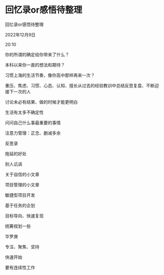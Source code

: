 # 回忆录or感悟待整理

回忆录or感悟待整理

2022年12月9日

20:10

 

你的所谓的确定给你带来了什么？

本科以来你一直的想法和期待？

习惯上海的生活节奏，像你高中那样再来一次？

重压、焦虑、习惯、心态、认知、擅长从过去的经验教训中总结反思复盘、不断迎接下一次的人

讨论未必有结果、做的时候才能更明白

生活有太多不确定性

问问自己什么事最重要的事情

注意力管理：正念、删减多余

反思录

拖延的好处

别人讥讽

关于自信的小文章

项目管理的小文章

敏捷型项目开发

基于任务的企划

目标导向、快速复现

统筹规划一些

华罗庚

专注、聚焦、坚持

快速开始

要有连续性工作
